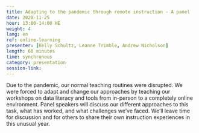 ```yaml
---
title: Adapting to the pandemic through remote instruction - A panel
date: 2020-11-25
hour: 13:00-14:00 HE
weight: 4
lang: en
ref: online-learning
presenter: [Kelly Schultz, Leanne Trimble, Andrew Nicholson]
length: 60 minutes
time: synchronous
category: presentation
session-link:
---
```

Due to the pandemic, our normal teaching routines were disrupted. We were forced to adapt and change our approaches by teaching our workshops on data literacy and tools from in-person to a completely online environment. <!--more-->Panel speakers will discuss our different approaches to this task, what has worked, and what challenges we’ve faced. We’ll leave time for discussion and for others to share their own instruction experiences in this unusual year.

